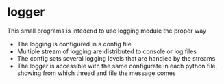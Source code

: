 # logger
This small programs is intedend to use logging module the proper way   
- The logging is configured in a config file   
- Multiple stream of logging are distributed to console or log files   
- The config sets several logging levels that are handled by the streams   
- The logger is accessible with the same configurate in each python file, showing from which thread and file the message comes   
